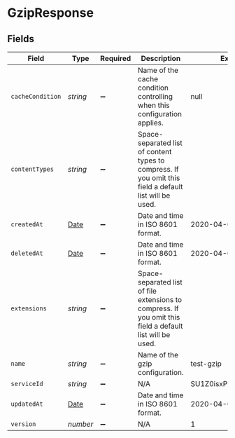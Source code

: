 # GzipResponse


## Fields

| Field                                                                                                    | Type                                                                                                     | Required                                                                                                 | Description                                                                                              | Example                                                                                                  |
| -------------------------------------------------------------------------------------------------------- | -------------------------------------------------------------------------------------------------------- | -------------------------------------------------------------------------------------------------------- | -------------------------------------------------------------------------------------------------------- | -------------------------------------------------------------------------------------------------------- |
| `cacheCondition`                                                                                         | *string*                                                                                                 | :heavy_minus_sign:                                                                                       | Name of the cache condition controlling when this configuration applies.                                 | null                                                                                                     |
| `contentTypes`                                                                                           | *string*                                                                                                 | :heavy_minus_sign:                                                                                       | Space-separated list of content types to compress. If you omit this field a default list will be used.   |                                                                                                          |
| `createdAt`                                                                                              | [Date](https://developer.mozilla.org/en-US/docs/Web/JavaScript/Reference/Global_Objects/Date)            | :heavy_minus_sign:                                                                                       | Date and time in ISO 8601 format.                                                                        | 2020-04-09T18:14:30Z                                                                                     |
| `deletedAt`                                                                                              | [Date](https://developer.mozilla.org/en-US/docs/Web/JavaScript/Reference/Global_Objects/Date)            | :heavy_minus_sign:                                                                                       | Date and time in ISO 8601 format.                                                                        | 2020-04-09T18:14:30Z                                                                                     |
| `extensions`                                                                                             | *string*                                                                                                 | :heavy_minus_sign:                                                                                       | Space-separated list of file extensions to compress. If you omit this field a default list will be used. |                                                                                                          |
| `name`                                                                                                   | *string*                                                                                                 | :heavy_minus_sign:                                                                                       | Name of the gzip configuration.                                                                          | test-gzip                                                                                                |
| `serviceId`                                                                                              | *string*                                                                                                 | :heavy_minus_sign:                                                                                       | N/A                                                                                                      | SU1Z0isxPaozGVKXdv0eY                                                                                    |
| `updatedAt`                                                                                              | [Date](https://developer.mozilla.org/en-US/docs/Web/JavaScript/Reference/Global_Objects/Date)            | :heavy_minus_sign:                                                                                       | Date and time in ISO 8601 format.                                                                        | 2020-04-09T18:14:30Z                                                                                     |
| `version`                                                                                                | *number*                                                                                                 | :heavy_minus_sign:                                                                                       | N/A                                                                                                      | 1                                                                                                        |